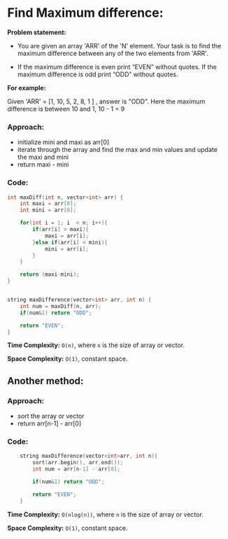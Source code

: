 # Find Maximum difference:

**Problem statement:**
- You are given an array 'ARR' of the 'N' element. Your task is to find the maximum difference between any of the two elements from 'ARR'.

- If the maximum difference is even print “EVEN” without quotes. If the maximum difference is odd print “ODD” without quotes.

**For example:**

Given 'ARR' = [1, 10, 5, 2, 8, 1 ] , answer is "ODD".
Here the maximum difference is between 10 and 1, 10 - 1 = 9

### Approach:
- initialize mini and maxi as arr[0]
- iterate through the array and find the max and min values and update the maxi and mini
- return maxi - mini

### Code:

```C++
int maxDiff(int n, vector<int> arr) {
    int maxi = arr[0];
    int mini = arr[0];

    for(int i = 1; i  < n; i++){
        if(arr[i] > maxi){
            maxi = arr[i];
        }else if(arr[i] < mini){
            mini = arr[i];
        }
    }

    return (maxi-mini);
}


string maxDifference(vector<int> arr, int n) {
    int num = maxDiff(n, arr);
    if(num&1) return "ODD";

    return "EVEN";
}

```

**Time Complexity:** `O(n)`, where `n` is the size of array or vector.

**Space Complexity:** `O(1)`,  constant space.

## Another method:

### Approach:
- sort the array or vector
- return arr[n-1] - arr[0]

### Code:
```C++
    string maxDifference(vector<int>arr, int n){
        sort(arr.begin(), arr.end());
        int num = arr[n-1] - arr[0];

        if(num&1) return "ODD";

        return "EVEN";
    }
```

**Time Complexity:** `O(nlog(n))`, where `n` is the size of array or vector.

**Space Complexity:** `O(1)`,  constant space.